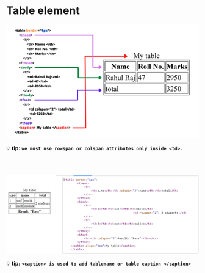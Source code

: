 # Table element

<a href="#"><img src="../images/table element structure new.png" alt="html table structure" width="900px"></a>

💡 **tip:** <b>``we must use rowspan or colspan attributes only inside <td>.``</b>

<br/>

<br/>

<a href="#"><img src="../images/table example.png" alt="table example.png"></a>

💡 **tip:** <b>``<caption> is used to add tablename or table caption </caption>``</b>
